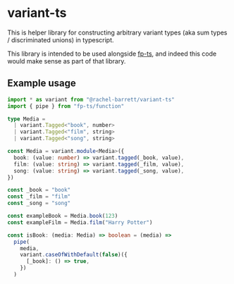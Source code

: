 
# variant-ts

This is helper library for constructing arbitrary variant types (aka sum types / discriminated unions) in typescript.

This library is intended to be used alongside [fp-ts](https://gcanti.github.io/fp-ts/), and indeed this code would make sense as part of that library.

## Example usage

```typescript
import * as variant from "@rachel-barrett/variant-ts"
import { pipe } from "fp-ts/function"

type Media =
  | variant.Tagged<"book", number>
  | variant.Tagged<"film", string>
  | variant.Tagged<"song", string>

const Media = variant.module<Media>({
  book: (value: number) => variant.tagged(_book, value),
  film: (value: string) => variant.tagged(_film, value),
  song: (value: string) => variant.tagged(_song, value),
})

const _book = "book"
const _film = "film"
const _song = "song"

const exampleBook = Media.book(123)
const exampleFilm = Media.film("Harry Potter")

const isBook: (media: Media) => boolean = (media) =>
  pipe(
    media,
    variant.caseOfWithDefault(false)({
      [_book]: () => true,
    })
  )
```

